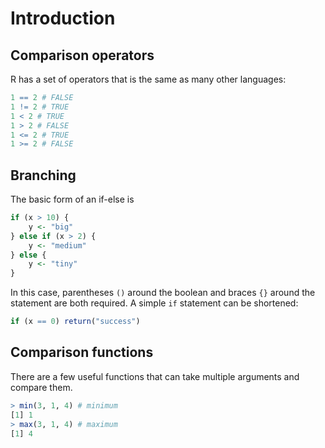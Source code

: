 # Introduction

## Comparison operators

R has a set of operators that is the same as many other languages:

```R
1 == 2 # FALSE
1 != 2 # TRUE
1 < 2 # TRUE
1 > 2 # FALSE
1 <= 2 # TRUE
1 >= 2 # FALSE
```

## Branching

The basic form of an if-else is 

```R
if (x > 10) {
    y <- "big"
} else if (x > 2) {
    y <- "medium"
} else {
    y <- "tiny"
}
```

In this case, parentheses `()` around the boolean and braces `{}` around the statement are both required. 
A simple `if` statement can be shortened:

```R
if (x == 0) return("success")
```

## Comparison functions

There are a few useful functions that can take multiple arguments and compare them.

```R
> min(3, 1, 4) # minimum
[1] 1
> max(3, 1, 4) # maximum
[1] 4
```
